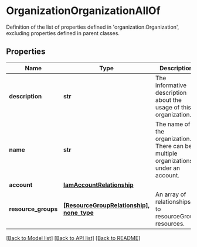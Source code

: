 # OrganizationOrganizationAllOf

Definition of the list of properties defined in 'organization.Organization', excluding properties defined in parent classes.
## Properties
Name | Type | Description | Notes
------------ | ------------- | ------------- | -------------
**description** | **str** | The informative description about the usage of this organization. | [optional] 
**name** | **str** | The name of the organization. There can be multiple organizations under an account. | [optional] 
**account** | [**IamAccountRelationship**](IamAccountRelationship.md) |  | [optional] 
**resource_groups** | [**[ResourceGroupRelationship], none_type**](ResourceGroupRelationship.md) | An array of relationships to resourceGroup resources. | [optional] 

[[Back to Model list]](../README.md#documentation-for-models) [[Back to API list]](../README.md#documentation-for-api-endpoints) [[Back to README]](../README.md)


